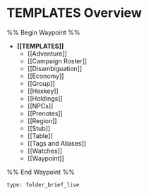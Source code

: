 # TEMPLATES Overview
%% Begin Waypoint %%
- **[[TEMPLATES]]**
	- [[Adventure]]
	- [[Campaign Roster]]
	- [[Disambiguation]]
	- [[Economy]]
	- [[Group]]
	- [[Hexkey]]
	- [[Holdings]]
	- [[NPCs]]
	- [[Prenotes]]
	- [[Region]]
	- [[Stub]]
	- [[Table]]
	- [[Tags and Aliases]]
	- [[Watches]]
	- [[Waypoint]]

%% End Waypoint %%
 
```ccard
type: folder_brief_live
```
 
